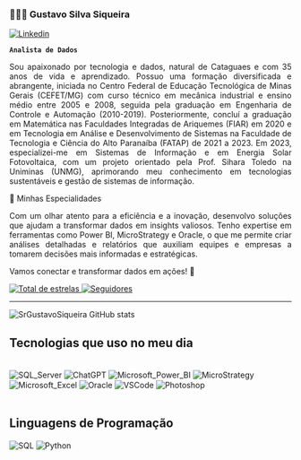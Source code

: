 ### 👩🏻‍💻 Gustavo Silva Siqueira

[![Linkedin](https://img.shields.io/badge/LinkedIn-0077B5?style=for-the-badge&logo=linkedin&logoColor=white)](www.linkedin.com/in/gustavo-silva-siqueira)

**`Analista de Dados`**
<p align="justify">
  Sou apaixonado por tecnologia e dados, natural de Cataguaes e com 35 anos de vida e aprendizado. Possuo uma formação diversificada e abrangente, iniciada no Centro Federal de Educação Tecnológica de Minas Gerais (CEFET/MG) com curso técnico em mecânica industrial e ensino médio entre 2005 e 2008, seguida pela graduação em Engenharia de Controle e Automação (2010-2019). Posteriormente, concluí a graduação em Matemática nas Faculdades Integradas de Ariquemes (FIAR) em 2020 e em Tecnologia em Análise e Desenvolvimento de Sistemas na Faculdade de Tecnologia e Ciência do Alto Paranaíba (FATAP) de 2021 a 2023. Em 2023, especializei-me em Sistemas de Informação e em Energia Solar Fotovoltaica, com um projeto orientado pela Prof. Sihara Toledo na Uniminas (UNMG), aprimorando meu conhecimento em tecnologias sustentáveis e gestão de sistemas de informação.
</p>

🔧 Minhas Especialidades
 <p align="justify">
 Com um olhar atento para a eficiência e a inovação, desenvolvo soluções que ajudam a transformar dados em insights valiosos. Tenho expertise em ferramentas como Power BI, MicroStrategy e Oracle, o que me permite criar análises detalhadas e relatórios que auxiliam equipes e empresas a tomarem decisões mais informadas e estratégicas.
</p>

Vamos conectar e transformar dados em ações! 🚀

<p align="left">    <a href="https://github.com/SrGustavoSiqueira?tab=repositories&sort=stargazers">        <img 
            alt="Total de estrelas" 
            title="Total de estrelas GitHub" 
            src="https://custom-icon-badges.demolab.com/github/stars/SrGustavoSiqueira?color=55960c&style=for-the-badge&labelColor=488207&logo=star&label=estrelas"        />
    </a>
    <a href="https://github.com/SrGustavoSiqueira?tab=followers">        <img 
            alt="Seguidores" 
            title="Me siga no GitHub" 
            src="https://custom-icon-badges.demolab.com/github/followers/AnaRibeiroL?color=236ad3&labelColor=1155ba&style=for-the-badge&logo=github&label=Seguidores&logoColor=white"        />
    </a>
</p>

---

![SrGustavoSiqueira GitHub stats](https://github-readme-stats.vercel.app/api?username=SrGustavoSiqueira&show_icons=true&theme=dracula)

## Tecnologias que uso no meu dia

<div style="display: inline_blok"><br/>
  <img align="center" alt="SQL_Server" src="https://img.shields.io/badge/Microsoft_SQL_Server-CC2927?style=for-the-badge&logo=microsoft-sql-server&logoColor=white" />
 <img align="center" alt="ChatGPT" src="https://img.shields.io/badge/ChatGPT-00A400?style=for-the-badge&logo=openai&logoColor=white" />
 <img align="center" alt="Microsoft_Power_BI" src="https://img.shields.io/badge/Power_BI-FFB848?style=for-the-badge&logo=powerbi&logoColor=white" />
 <img align="center" alt="MicroStrategy" src="https://img.shields.io/badge/MicroStrategy-FF4F00?style=for-the-badge&logo=microstrategy&logoColor=white" />
 <img align="center" alt="Microsoft_Excel" src="https://img.shields.io/badge/Microsoft_Excel-217346?style=for-the-badge&logo=microsoft-excel&logoColor=white" />
 <img align="center" alt="Oracle" src="https://img.shields.io/badge/Oracle-F80000?style=for-the-badge&logo=oracle&logoColor=white" />
<img align="center" alt="VSCode" src="https://img.shields.io/badge/VSCode-007ACC?style=for-the-badge&logo=visual-studio-code&logoColor=white" />
<img align="center" alt="Photoshop" src="https://img.shields.io/badge/Photoshop-31A8FF?style=for-the-badge&logo=adobe-photoshop&logoColor=white" />

</div><br/>

## Linguagens de Programação 

<img align="center" alt="SQL" src="https://img.shields.io/badge/SQL-4479A1?style=for-the-badge&logo=postgresql&logoColor=white" />

<img align="center" alt="Python" src="https://img.shields.io/badge/Python-3776AB?style=for-the-badge&logo=python&logoColor=white" />


